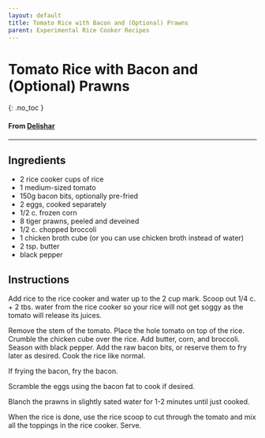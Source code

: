 ```yaml
---
layout: default
title: Tomato Rice with Bacon and (Optional) Prawns
parent: Experimental Rice Cooker Recipes
---
```


# Tomato Rice with Bacon and (Optional) Prawns
{: .no_toc }

#### From <a href="https://delishar.com/2014/11/whole-tomato-rice-with-bacon-prawns.html" target="_blank">Delishar</a>

---

## Ingredients
<ul>
	<li>2 rice cooker cups of rice</li>
	<li>1 medium-sized tomato</li>
	<li>150g bacon bits, optionally pre-fried</li>
	<li>2 eggs, cooked separately</li>
	<li>1/2 c. frozen corn</li>
	<li>8 tiger prawns, peeled and deveined</li>
	<li>1/2 c. chopped broccoli</li>
	<li>1 chicken broth cube (or you can use chicken broth instead of water)</li>
	<li>2 tsp. butter</li>
	<li>black pepper</li>
</ul>

## Instructions
Add rice to the rice cooker and water up to the 2 cup mark. Scoop out 1/4 c. + 2 tbs. water from the rice cooker so your rice will not get soggy as the tomato will release its juices.

Remove the stem of the tomato. Place the hole tomato on top of the rice. Crumble the chicken cube over the rice.
Add butter, corn, and broccoli. Season with black pepper. Add the raw bacon bits, or reserve them to fry later as desired. Cook the rice like normal.

If frying the bacon, fry the bacon.

Scramble the eggs using the bacon fat to cook if desired.

Blanch the prawns in slightly sated water for 1-2 minutes until just cooked.

When the rice is done, use the rice scoop to cut through the tomato and mix all the toppings in the rice cooker. Serve.

